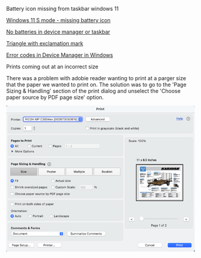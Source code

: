 Battery icon missing from taskbar windows 11

[Windows 11 S mode - missing battery icon](https://answers.microsoft.com/en-us/windows/forum/all/windows-11-s-mode-missing-battery-icon-how-can-i/6b41a242-2c70-453c-a142-4f58c6ccb162)

[No batteries in device manager or taskbar](https://answers.microsoft.com/en-us/surface/forum/all/no-batteries-in-device-manager-or-taskbar/c378a180-67da-4237-9377-ae42a3e8a55c)

[Triangle with exclamation mark](https://answers.microsoft.com/en-us/surface/forum/all/triangle-with-exclamation-mark-on-the-surface/86e7d2a8-b873-4cfc-be4d-19d134f53412)

[Error codes in Device Manager in Windows](https://support.microsoft.com/en-us/topic/error-codes-in-device-manager-in-windows-524e9e89-4dee-8883-0afa-6bca0456324e#:~:text=Code%2028%20%22The%20drivers%20for%20this%20device%20are%20not%20installed.)

Prints coming out at an incorrect size

There was a problem with adobie reader wanting to print at a parger size that the paper we wanted to print on.  The solution was to go to the 'Page Sizing & Handling' section of the print dialog and unselect the 'Choose paper source by PDF page size' option.
 
![Prints coming out at an incorrect size](https://github.com/Karavan-Trailers/Karavan_OffIce_Information/blob/main/Screenshot%202023-06-19%20at%201.46.15%20PM.png)
